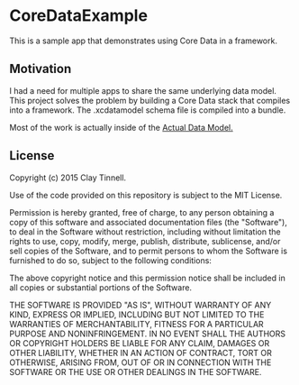 # CoreDataExample
This is a sample app that demonstrates using Core Data in a framework.  

## Motivation
I had a need for multiple apps to share the same underlying data model.  This project solves the problem by building a Core Data 
stack that compiles into a framework.  The .xcdatamodel schema file is compiled into a bundle.


Most of the work is actually inside of the [Actual Data Model.](https://github.com/ctinnell/CoreDataModel "Actual Data Model")

## License
Copyright (c) 2015 Clay Tinnell.

Use of the code provided on this repository is subject to the MIT License.

Permission is hereby granted, free of charge, to any person obtaining a copy of this software and associated documentation files (the "Software"), to deal in the Software without restriction, including without limitation the rights to use, copy, modify, merge, publish, distribute, sublicense, and/or sell copies of the Software, and to permit persons to whom the Software is furnished to do so, subject to the following conditions:

The above copyright notice and this permission notice shall be included in all copies or substantial portions of the Software.

THE SOFTWARE IS PROVIDED "AS IS", WITHOUT WARRANTY OF ANY KIND, EXPRESS OR IMPLIED, INCLUDING BUT NOT LIMITED TO THE WARRANTIES OF MERCHANTABILITY, FITNESS FOR A PARTICULAR PURPOSE AND NONINFRINGEMENT. IN NO EVENT SHALL THE AUTHORS OR COPYRIGHT HOLDERS BE LIABLE FOR ANY CLAIM, DAMAGES OR OTHER LIABILITY, WHETHER IN AN ACTION OF CONTRACT, TORT OR OTHERWISE, ARISING FROM, OUT OF OR IN CONNECTION WITH THE SOFTWARE OR THE USE OR OTHER DEALINGS IN THE SOFTWARE.
